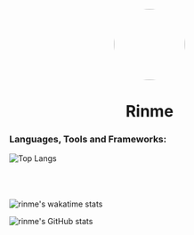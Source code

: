 <p align="center">
    <img style="border-radius: 100px" width="128" height="128" src="https://cdn.discordapp.com/avatars/427448982118334474/da988adc204ab870b76ec16d5cb6e283.webp?size=2048">
</p>
<h1 align="center">Rinme</h1>

### Languages, Tools and Frameworks:

![Top Langs](https://github-readme-stats.vercel.app/api/top-langs/?username=rinme&langs_count=8&theme=omni)
<br />
<br />
<br />
<br />

![rinme's wakatime stats](https://github-readme-stats.vercel.app/api/wakatime?username=rinme&theme=omni)
<p></p>

![rinme's GitHub stats](https://github-readme-stats.vercel.app/api?username=rinme&count_private=true&show_icons=true&include_all_commits=true&theme=omni)

